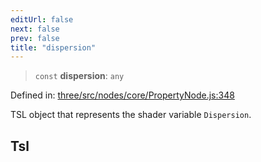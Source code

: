 ```yaml
---
editUrl: false
next: false
prev: false
title: "dispersion"
---
```


> `const` **dispersion**: `any`

Defined in: [three/src/nodes/core/PropertyNode.js:348](https://github.com/DefinitelyMaybe/three-i18n/blob/fa57b79433d1c349ffb23a78727299c8d4190136/three/src/nodes/core/PropertyNode.js#L348)

TSL object that represents the shader variable `Dispersion`.

## Tsl
